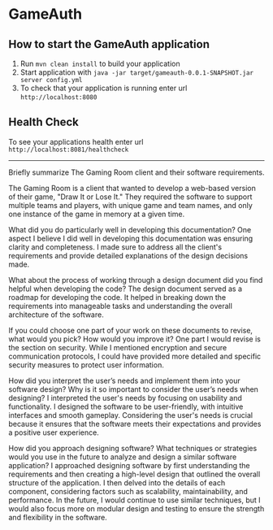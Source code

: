 # GameAuth

How to start the GameAuth application
---

1. Run `mvn clean install` to build your application
1. Start application with `java -jar target/gameauth-0.0.1-SNAPSHOT.jar server config.yml`
1. To check that your application is running enter url `http://localhost:8080`

Health Check
---

To see your applications health enter url `http://localhost:8081/healthcheck`
******
Briefly summarize The Gaming Room client and their software requirements.

The Gaming Room is a client that wanted to develop a web-based version of their game, "Draw It or Lose It." They required the software to support multiple teams and players, with unique game and team names, and only one instance of the game in memory at a given time.

What did you do particularly well in developing this documentation?
  One aspect I believe I did well in developing this documentation was ensuring clarity and completeness. I made sure to address all the client's requirements and provide detailed explanations of the design decisions made.

What about the process of working through a design document did you find helpful when developing the code?
  The design document served as a roadmap for developing the code. It helped in breaking down the requirements into manageable tasks and understanding the overall architecture of the software.

If you could choose one part of your work on these documents to revise, what would you pick? How would you improve it?
  One part I would revise is the section on security. While I mentioned encryption and secure communication protocols, I could have provided more detailed and specific security measures to protect user information.

How did you interpret the user’s needs and implement them into your software design? Why is it so important to consider the user’s needs when designing?
  I interpreted the user's needs by focusing on usability and functionality. I designed the software to be user-friendly, with intuitive interfaces and smooth gameplay. Considering the user's needs is crucial because it     ensures that the software meets their expectations and provides a positive user experience.

How did you approach designing software? What techniques or strategies would you use in the future to analyze and design a similar software application?
  I approached designing software by first understanding the requirements and then creating a high-level design that outlined the overall structure of the application. I then delved into the details of each component,       considering factors such as scalability, maintainability, and performance. In the future, I would continue to use similar techniques, but I would also focus more on modular design and testing to ensure the strength and    flexibility in the software.
